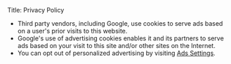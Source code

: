 Title: Privacy Policy

* Third party vendors, including Google, use cookies to serve ads based on a user's prior visits to this website.
* Google's use of advertising cookies enables it and its partners to serve ads based on your visit to this site and/or other sites on the Internet.
* You can opt out of personalized advertising by visiting [Ads Settings](https://www.google.com/settings/ads). 